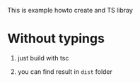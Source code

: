 This is example howto create and TS libray


# Without typings

1. just build with tsc

2. you can find result in `dist` folder


